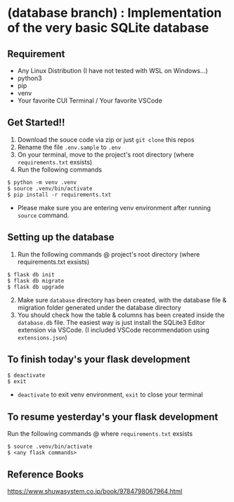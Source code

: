 # (database branch) : Implementation of the very basic SQLite database

## Requirement
- Any Linux Distribution (I have not tested with WSL on Windows...)
- python3
- pip
- venv
- Your favorite CUI Terminal / Your favorite VSCode

## Get Started!!
1. Download the souce code via zip or just `git clone` this repos
2. Rename the file `.env.sample` to `.env`
3. On your terminal, move to the project's root directory (where `requirements.txt` exsists)
4. Run the following commands
```
$ python -m venv .venv
$ source .venv/bin/activate
$ pip install -r requirements.txt
```
- Please make sure you are entering venv environment after running `source` command.

## Setting up the database
1. Run the following commands @ project's root directory (where requirements.txt exsists)
```
$ flask db init
$ flask db migrate
$ flask db upgrade 
```
2. Make sure `database` directory has been created, with the database file & migration folder generated under the database directory
3. You should check how the table & columns has been created inside the `database.db` file. The easiest way is just install the SQLite3 Editor extension via VSCode. (I included VSCode recommendation using `extensions.json`)

## To finish today's your flask development
```
$ deactivate
$ exit
```
- `deactivate` to exit venv environment, `exit` to close your terminal

## To resume yesterday's your flask development
Run the following commands @ where `requirements.txt` exsists
```
$ source .venv/bin/activate
$ <any flask commands>
```

## Reference Books
https://www.shuwasystem.co.jp/book/9784798067964.html
